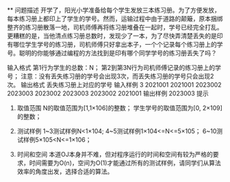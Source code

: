 ** 问题描述
开学了，阳光小学准备给每个学生发放三本练习册。为了方便发放，每本练习册上都印上了学生的学号。然而，运输过程中由于道路的颠簸，原本捆绑整齐的练习册散落一地，司机师傅再将练习册堆叠在一起时，学号已经完全打乱。更糟糕的是，当他清点练习册总数时，发现少了一本，为了尽快弄清楚丢失的是印有哪位学生学号的练习册，司机师傅只好拿出本子，一个个记录每个练习册上的学号。聪明的你能够通过编程的方法找到是印有哪个同学学号的练习册丢失了吗？

输入格式
第1行为学生的总数：N；
第2到第3N行为司机师傅记录的练习册上的学号；
注意：没有丢失练习册的学号会出现3次，而丢失练习册的学号只会出现2次。
输出格式
丢失练习册上对应的学号
输入样例
3
2021001
2021001
2023002
2023003
2023002
2023003
2023002
2021001
输出样例
2023003
提示
1. 取值范围
N的取值范围为[1,1×106]的整数；
学生学号的取值范围为[0, 2×109]的整数；
 
2. 测试样例
1~3测试样例N<1×104;
4~5测试样例1×104<=N<=5×105；
6~10测试样例5×105<N<=1×106；
 
3. 时间和空间
本道OJ本身并不难，但对程序运行的时间和空间有较为严格的要求，时间需要为O(n)，空间为O(1)才能通过所有的测试样例，请同学们从算法效率的角度出发，选择合适的算法。
